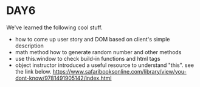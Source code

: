# DAY6
We've learned the following cool stuff.

- how to come up user story and DOM based on client's simple description
- math method
  how to generate random number and other methods
- use this.window to check build-in functions and html tags
- object
  instructor introduced a useful resource to understand "this". see the link
  below.
  https://www.safaribooksonline.com/library/view/you-dont-know/9781491905142/index.html
